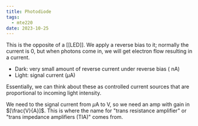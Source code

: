 ```yaml
---
title: Photodiode
tags:
  - mte220
date: 2023-10-25
---
```

This is the opposite of a [[LED]]. We apply a reverse bias to it; normally the current is 0, but when photons come in, we will get electron flow resulting in a current.

- Dark: very small amount of reverse current under reverse bias ($\text{ nA}$)
- Light: signal current ($\mu \text{A}$)

Essentially, we can think about these as controlled current sources that are proportional to incoming light intensity.

We need to the signal current from $\mu \text{A}$ to $\text{V}$, so we need an amp with gain in $[\frac{V}{A}]$. This is where the name for "trans resistance amplifier" or "trans impedance amplifiers (TIA)" comes from.

